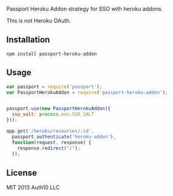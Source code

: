 Passport Heroku Addon strategy for SSO with heroku addons.

This is not Heroku OAuth.

## Installation

	npm install passport-heroku-addon

## Usage

~~~javascript
var passport = require('passport');
var PassportHerokuAddon = require('passport-heroku-addon');


passport.use(new PassportHerokuAddon({
  sso_salt: process.env.SSO_SALT
}));

app.get('/heroku/resources/:id', 
  passport.authenticate('heroku-addon'),
  function(request, response) {
    response.redirect("/");
  });
~~~


## License

MIT 2013 Auth10 LLC